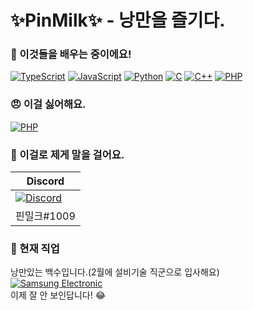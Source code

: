 # ✨PinMilk✨ - 낭만을 즐기다.

### 🌱 이것들을 배우는 중이에요!
[![TypeScript](https://img.shields.io/badge/Typescript-informational)](https://www.typescriptlang.org/)
[![JavaScript](https://img.shields.io/badge/JavaScript-f0db4f)](https://www.ecma-international.org/ecma-262/)
[![Python](https://img.shields.io/badge/Python-blue)](https://www.python.org/)
[![C](https://img.shields.io/badge/C-blue)](https://en.wikipedia.org/wiki/C_(programming_language))
[![C++](https://img.shields.io/badge/C++-blue)](https://www.cplusplus.com/)
[![PHP](https://img.shields.io/badge/PHP-critical)](https://www.php.net/)

### 😠 이걸 싫어해요.
[![PHP](https://img.shields.io/badge/PHP-critical)](https://www.php.net/)

### 💬 이걸로 제게 말을 걸어요.
|Discord|
| ---- |
| [![Discord](https://img.shields.io/badge/Discord-@%ED%95%80%EB%B0%80%ED%81%AC-white?style=social&logo=discord)](https://discord.com/) |
| 핀밀크#1009 |

### 🏢 현재 직업
낭만있는 백수입니다.(2월에 설비기술 직군으로 입사해요) <br />
[![Samsung Electronic](https://img.shields.io/badge/Samsung%20Electronics-informational?logo=samsung)](https://www.samsung.com/sec/) <br />
이제 잘 안 보인답니다! 😂

<!--
**PinMIlk/pinmilk** is a ✨ _special_ ✨ repository because its `README.md` (this file) appears on your GitHub profile.

Here are some ideas to get you started:

- 🔭 I’m currently working on ...
- 🌱 I’m currently learning ...
- 👯 I’m looking to collaborate on ...
- 🤔 I’m looking for help with ...
- 💬 Ask me about ...
- 📫 How to reach me: ...
- 😄 Pronouns: ...
- ⚡ Fun fact: ...
-->
